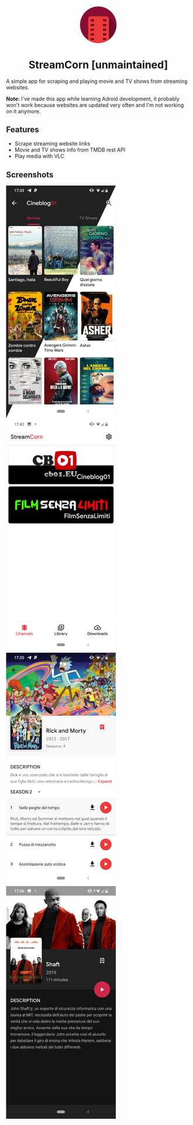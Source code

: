 <p align='center'>
<img src='screenshots/icon.png' width=100>
<h1 align='center'>StreamCorn [unmaintained]</h1>
</p>
A simple app for scraping and playing movie and TV shows from streaming websites.

**Note:** I've made this app while learning Adroid development, it probably won't work because websites are updated very often and I'm not working on it anymore.

## Features
 - Scrape streaming website links
 - Movie and TV shows info from TMDB rest API
 - Play media with VLC

## Screenshots
<img src='screenshots/img1.jpg' width=300>
<img src='screenshots/img2.jpg' width=300>
<img src='screenshots/img3.jpg' width=300>
<img src='screenshots/img4.jpg' width=300>